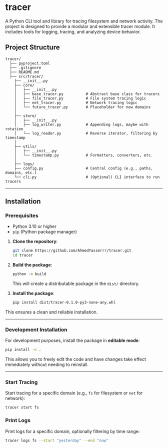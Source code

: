 # tracer

A Python CLI tool and library for tracing filesystem and network activity. The project is designed to provide a modular and extensible tracer module. It includes tools for logging, tracing, and analyzing device behavior.

## Project Structure

```
tracer/
  ├── pyproject.toml
  ├── .gitignore
  ├── README.md
  ├── src/tracer/
    ├── __init__.py
    ├── core/
    │   ├── __init__.py
    │   ├── base_tracer.py          # Abstract base class for tracers
    │   ├── file_tracer.py          # File system tracing logic
    │   ├── net_tracer.py           # Network tracing logic
    │   └── future_tracer.py        # Placeholder for new domains
    │
    ├── store/
    │   ├── __init__.py
    │   ├── log_writer.py           # Appending logs, maybe with rotation
    │   └── log_reader.py           # Reverse iterator, filtering by timestamp
    │
    ├── utils/
    │   ├── __init__.py
    │   └── timestamp.py            # Formatters, converters, etc.
    │
    ├── logs/
    ├── config.py                   # Central config (e.g., paths, domains, etc.)
    └── cli.py                      # (Optional) CLI interface to run tracers
```

---

## Installation

### Prerequisites
- Python 3.10 or higher
- `pip` (Python package manager)


1. **Clone the repository**:

   ```bash
   git clone https://github.com/AhmedYasserrr/tracer.git
   cd tracer
   ```

2. **Build the package**:

   ```bash
   python -m build
   ```

   This will create a distributable package in the `dist/` directory.

3. **Install the package**:

   ```bash
   pip install dist/tracer-0.1.0-py3-none-any.whl
   ```

This ensures a clean and reliable installation.

---

### Development Installation

For development purposes, install the package in **editable mode**:

```bash
pip install -e .
```

This allows you to freely edit the code and have changes take effect immediately without needing to reinstall.

---

### Start Tracing
Start tracing for a specific domain (e.g., `fs` for filesystem or `net` for network):
```bash
tracer start fs
```

### Print Logs
Print logs for a specific domain, optionally filtering by time range:
```bash
tracer logs fs --start "yesterday" --end "now"
```